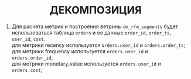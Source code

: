 <h1 align="center">ДЕКОМПОЗИЦИЯ</h1>

1. Для расчета метрик и построения ветрины ``dm_rfm_segments`` будет использоваться таблица ``orders`` и ее данные:``order_id``,  ``order_ts``, ``user_id``, ``cost``.</br>
для метрики recency используется ``orders.user_id`` и ``orders.order_ts``; </br>
для метрики frequency используется ``orders.user_id`` и ``orders.order_id``; </br>
для метрики monetary_value используется ``orders.user_id`` и ``orders.cost``; </br>


